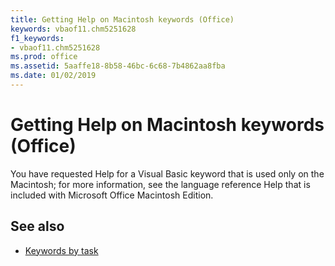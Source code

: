 ```yaml
---
title: Getting Help on Macintosh keywords (Office)
keywords: vbaof11.chm5251628
f1_keywords:
- vbaof11.chm5251628
ms.prod: office
ms.assetid: 5aaffe18-8b58-46bc-6c68-7b4862aa8fba
ms.date: 01/02/2019
---
```



# Getting Help on Macintosh keywords (Office)

You have requested Help for a Visual Basic keyword that is used only on the Macintosh; for more information, see the language reference Help that is included with Microsoft Office Macintosh Edition.

## See also

- [Keywords by task](../../language/reference/user-interface-help/keywords-by-task.md)
